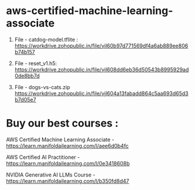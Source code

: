 # aws-certified-machine-learning-associate

1. File - catdog-model.tflite :
    https://workdrive.zohopublic.in/file/vjl60b97d771569df4a6ab889ee806b74b157

2. File - reset_v1.h5:
    https://workdrive.zohopublic.in/file/vjl608dd6eb36d50543b8995929ad0de8bb7d

3. File - dogs-vs-cats.zip
    https://workdrive.zohopublic.in/file/vjl604a13fabadd864c5aa693d65d3b7d05e7

# Buy our best courses :
AWS Certified Machine Learning Associate - https://learn.manifoldailearning.com/l/aee6d0b4fc

AWS Certified AI Practitioner - https://learn.manifoldailearning.com/l/0e3418608b


NVIDIA Generative AI LLMs Course - https://learn.manifoldailearning.com/l/b350fd8d47
